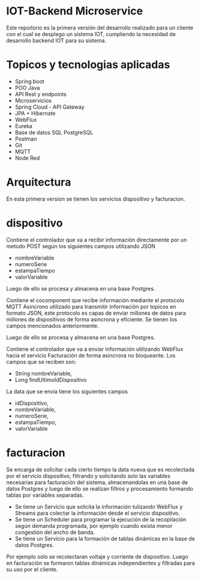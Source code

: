 # IOT-Backend Microservice
Este repoitorio es la primera versión del desarrollo realizado para un cliente con el cual se desplego un sistema IOT, cumpliendo la 
necesidad de desarrollo backend IOT para su sistema.

# Topicos y tecnologias aplicadas
- Spring boot
- POO Java
- API Rest y endpoints
- Microservicios
- Spring Cloud - API Gateway
- JPA + Hibernate
- WebFlux
- Eureka
- Base de datos SQL PostgreSQL
- Postman
- Git
- MQTT
- Node Red

# Arquitectura
En esta primera version se tienen los servicios dispositivo y facturacion.

# dispositivo
Contiene el controlador que va a recibir información directamente por un metodo POST según los siguientes campos utilizando JSON
- nombreVariable
- numeroSerie
- estampaTiempo
- valorVariable

Luego de ello se procesa y almacena en una base Postgres.

Contiene el cocomponent que recibe información mediante el protocolo MQTT Asincrono utilizado para transmitir información por topicos en formato JSON, este protocolo es capas de
 enviar millones de datos para millones de dispositivos de forma asincrona y eficiente. Se tienen los campos mencionados anteriormente.
       
Luego de ello se procesa y almacena en una base Postgres.

Contiene el controlador que va a enviar información utilizando WebFlux hacia el servicio Facturación de forma asincrona no bloqueante.
Los campos que se reciben son:
- String nombreVariable,
- Long findUltimoIdDispositivo

La data que se envia tiene los siguientes campos
- idDispositivo,
- nombreVariable,
- numeroSerie,
- estampaTiempo,
- valorVariable

# facturacion
Se encarga de solicitar cada cierto tiempo la data nueva que es recolectada por el servicio dispositivo, filtrando y solicitando solo las variables necesarias para facturación del sistema,
almacenandolas en una base de datos Postgres y luego de ello se realizan filtros y procesamiento formando tablas por variables separadas.

- Se tiene un Servicio que solicita la información tulizando WebFlux y Streams para colectar la información desde el servicio dispositivo.
- Se tiene un Scheduler para programar la ejecución de la recopilación según demanda programada, por ejemplo cuando exista menor congestión del ancho de banda.
- Se tiene un Servicio para la formación de tablas dinámicas en la base de datos Postgres.

Por ejemplo solo se recolectaran voltaje y corriente de dispositivo. Luego en facturación se formaron tablas dinámicas independientes y filtradas para su uso por el cliente.
